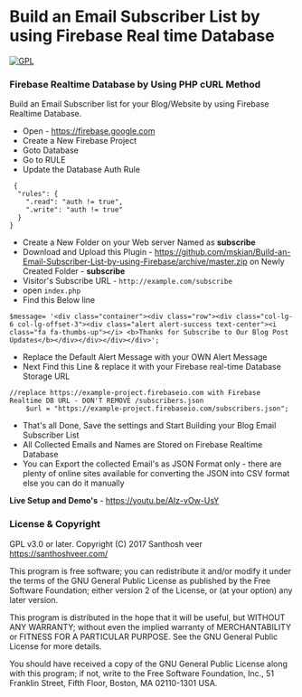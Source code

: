 # Build an Email Subscriber List by using Firebase Real time Database

[![GPL](https://img.shields.io/badge/Liscense-GPL-green.svg)](http://www.gnu.org/licenses/old-licenses/gpl-2.0.en.html)

### Firebase Realtime Database by Using PHP cURL Method

<p>Build an Email Subscriber list for your Blog/Website by using Firebase Realtime Database.</P>

- Open - https://firebase.google.com
- Create a New Firebase Project
- Goto Database
- Go to RULE
- Update the Database Auth Rule

```
 {
  "rules": {
    ".read": "auth != true",
    ".write": "auth != true"
  }
}
```


- Create a New Folder on your Web server Named as <b>subscribe</b>
- Download and Upload this Plugin - https://github.com/mskian/Build-an-Email-Subscriber-List-by-using-Firebase/archive/master.zip on Newly Created Folder - <b>subscribe</b>
- Visitor's Subscribe URL - `http://example.com/subscribe`
- open `index.php`
- Find this Below line 


```
$message= '<div class="container"><div class="row"><div class="col-lg-6 col-lg-offset-3"><div class="alert alert-success text-center"><i class="fa fa-thumbs-up"></i> <b>Thanks for Subscribe to Our Blog Post  Updates</b></div></div></div></div>';
```

- Replace the Default Alert Message with your OWN Alert Message
- Next Find this Line & replace it with your Firebase real-time Database Storage URL

```
//replace https://example-project.firebaseio.com with Firebase Realtime DB URL - DON'T REMOVE /subscribers.json
    $url = "https://example-project.firebaseio.com/subscribers.json";
```

- That's all Done, Save the settings and Start Building your Blog Email Subscriber List
- All Collected Emails and Names are Stored on Firebase Realtime Database
- You can Export the collected Email's as JSON Format only - there are plenty of online sites available for converting the JSON into CSV format else you can do it manually

<b>Live Setup and Demo's</b> - https://youtu.be/AIz-vOw-UsY

### License & Copyright

GPL v3.0 or later.
Copyright (C) 2017  Santhosh veer https://santhoshveer.com/

This program is free software; you can redistribute it and/or modify it
under the terms of the GNU General Public License as published by the Free
Software Foundation; either version 2 of the License, or (at your option)
any later version.

This program is distributed in the hope that it will be useful, but WITHOUT
ANY WARRANTY; without even the implied warranty of MERCHANTABILITY or
FITNESS FOR A PARTICULAR PURPOSE.  See the GNU General Public License for
more details.

You should have received a copy of the GNU General Public License along
with this program; if not, write to the Free Software Foundation, Inc.,
51 Franklin Street, Fifth Floor, Boston, MA 02110-1301 USA.

